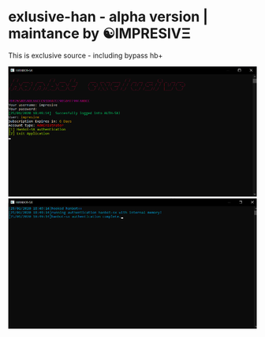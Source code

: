 # exlusive-han - alpha version | maintance by ☯IMPRESIVΞ
This is exclusive source - including bypass hb+

![proof](images/feature.png)
![proof](images/feature2.png)
